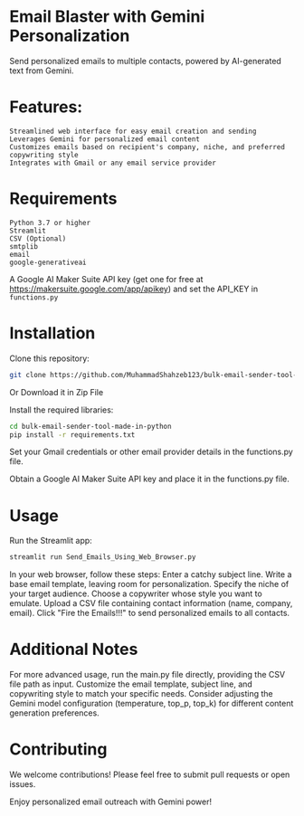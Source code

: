 # Email Blaster with Gemini Personalization

Send personalized emails to multiple contacts, powered by AI-generated text from Gemini.

# Features:
    Streamlined web interface for easy email creation and sending
    Leverages Gemini for personalized email content
    Customizes emails based on recipient's company, niche, and preferred copywriting style
    Integrates with Gmail or any email service provider


# Requirements
    Python 3.7 or higher
    Streamlit
    CSV (Optional)
    smtplib
    email
    google-generativeai

A Google AI Maker Suite API key (get one for free at https://makersuite.google.com/app/apikey) and set the API_KEY in `functions.py`

# Installation
Clone this repository:

```Bash
git clone https://github.com/MuhammadShahzeb123/bulk-email-sender-tool-made-in-python.git
```

Or Download it in Zip File


Install the required libraries:

```Bash
cd bulk-email-sender-tool-made-in-python
pip install -r requirements.txt
```

Set your Gmail credentials or other email provider details in the functions.py file.

Obtain a Google AI Maker Suite API key and place it in the functions.py file.

# Usage
Run the Streamlit app:

```Bash
streamlit run Send_Emails_Using_Web_Browser.py
```

In your web browser, follow these steps:
    Enter a catchy subject line.
    Write a base email template, leaving room for personalization.
    Specify the niche of your target audience.
    Choose a copywriter whose style you want to emulate.
    Upload a CSV file containing contact information (name, company, email).
    Click "Fire the Emails!!!" to send personalized emails to all contacts.


# Additional Notes
For more advanced usage, run the main.py file directly, providing the CSV file path as input.
Customize the email template, subject line, and copywriting style to match your specific needs.
Consider adjusting the Gemini model configuration (temperature, top_p, top_k) for different content generation preferences.


# Contributing
We welcome contributions! Please feel free to submit pull requests or open issues.

Enjoy personalized email outreach with Gemini power!